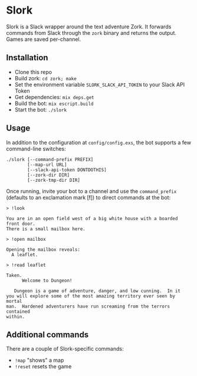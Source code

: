 # Slork

Slork is a Slack wrapper around the text adventure Zork. It forwards commands from Slack through the `zork` binary and returns the output. Games are saved per-channel.

## Installation

* Clone this repo
* Build zork: `cd zork; make`
* Set the environment variable `SLORK_SLACK_API_TOKEN` to your Slack API Token
* Get dependencies: `mix deps.get`
* Build the bot: `mix escript.build`
* Start the bot: `./slork`

## Usage

In addition to the configuration at `config/config.exs`, the bot supports a few command-line switches:

```
./slork [--command-prefix PREFIX]
        [--map-url URL]
        [--slack-api-token DONTDOTHIS]
        [--zork-dir DIR] 
        [--zork-tmp-dir DIR]
```

Once running, invite your bot to a channel and use the `command_prefix` (defaults to an exclamation mark [**!**]) to direct commands at the bot:

```
> !look

You are in an open field west of a big white house with a boarded 
front door.
There is a small mailbox here.

> !open mailbox

Opening the mailbox reveals:
  A leaflet.

> !read leaflet

Taken.
      Welcome to Dungeon!

   Dungeon is a game of adventure, danger, and low cunning.  In it
you will explore some of the most amazing territory ever seen by mortal
man.  Hardened adventurers have run screaming from the terrors contained
within.
```

## Additional commands

There are a couple of Slork-specific commands:

* `!map` "shows" a map
* `!reset` resets the game

